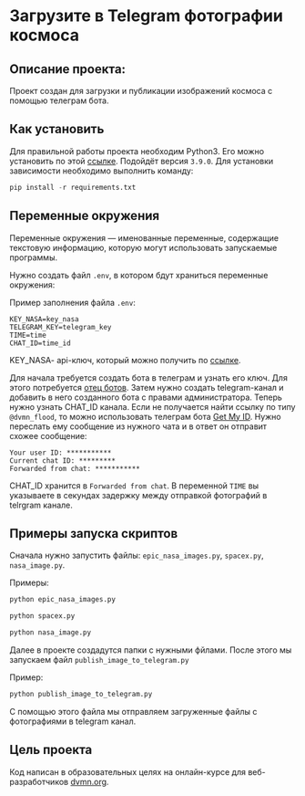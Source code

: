 # Загрузите в Telegram фотографии космоса
## Описание проекта:
Проект создан для загрузки и публикации изображений космоса с помощью телеграм бота.

## Как установить
Для правильной работы проекта необходим Python3. Его можно установить по этой [ссылке](https://www.python.org/downloads/). Подойдёт версия `3.9.0`.
Для установки зависимости необходимо выполнить команду: 
```python
pip install -r requirements.txt
```

## Переменные окружения 
Переменные окружения — именованные переменные, содержащие текстовую информацию, которую могут использовать запускаемые программы.

Нужно создать файл `.env`, в котором бдут храниться переменные окружения:

Пример заполнения файла `.env`:
```
KEY_NASA=key_nasa
TELEGRAM_KEY=telegram_key
TIME=time
CHAT_ID=time_id
```



KEY_NASA- api-ключ, который можно получить по [ссылке](https://api.nasa.gov/). 

Для начала требуется создать бота в телеграм и узнать его ключ. Для этого потребуется [отец ботов](https://telegram.me/BotFather). Затем нужно создать telegram-канал и добавить в него созданного бота с правами администратора. Теперь нужно узнать CHAT_ID канала. Если не получается найти ссылку по типу `@dvmn_flood`, то можно использовать телеграм бота [Get My ID](https://t.me/getmyid_bot). Нужно переслать ему сообщение из нужного чата и в ответ он отправит схожее сообщение:
```
Your user ID: ***********
Current chat ID: *********
Forwarded from chat: ***********
```
CHAT_ID хранится в `Forwarded from chat`. В переменной `TIME` вы указываете в секундах задержку между отправкой фотографий в telrgram канале.

## Примеры запуска скриптов
Сначала нужно запустить файлы: `epic_nasa_images.py`, `spacex.py`, `nasa_image.py`.

Примеры:
```python
python epic_nasa_images.py
```
```python
python spacex.py
```
```python
python nasa_image.py
```
Далее в проекте создадутся папки с нужными фйлами. После этого мы запускаем файл `publish_image_to_telegram.py`

Пример:
```python
python publish_image_to_telegram.py
```
С помощью этого файла мы отправляем загруженные файлы с фотографиями в telegram канал.
## Цель проекта

Код написан в образовательных целях на онлайн-курсе для веб-разработчиков [dvmn.org](https://dvmn.org/).